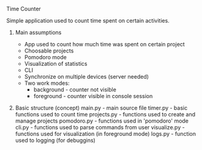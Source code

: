 Time Counter

Simple application used to count time spent on certain activities. 

1. Main assumptions
    - App used to count how much time was spent on certain project
    - Choosable projects
    - Pomodoro mode 
    - Visualization of statistics
    - CLI 
    - Synchronize on multiple devices (server needed)
    - Two work modes:
        - background - counter not visible
        - foreground - counter visible in console session

2. Basic structure (concept)
    main.py - main source file
    timer.py - basic functions used to count time 
    projects.py - functions used to create and manage projects
    pomodoro.py - functions used in 'pomodoro' mode
    cli.py - functions used to parse commands from user
    visualize.py - functions used for visualization (in foreground mode)
    logs.py - function used to logging (for debuggins)

